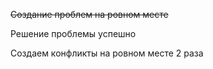 ~~Создание проблем на ровном месте~~

Решение проблемы успешно

Создаем конфликты на ровном месте 2 раза
